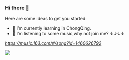 ### Hi there 👋


Here are some ideas to get you started:

- 🌱 I’m currently learning in ChongQing.
- 🔭 I’m listening to some music,why not join me? ↓↓↓↓

_https://music.163.com/#/song?id=1460626792_


![](https://github-readme-stats.vercel.app/api?username=feng-tt)

